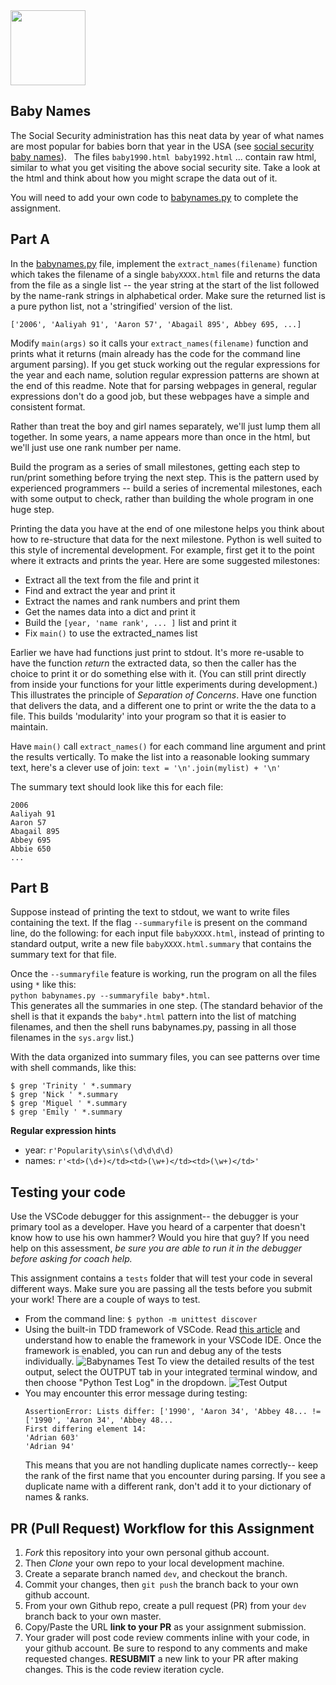 <img src="https://image.flaticon.com/icons/svg/104/104985.svg" height="120px"/>

## Baby Names 

The Social Security administration has this neat data by year of what names are most popular for babies born that year in the USA (see [social security baby names](http://www.socialsecurity.gov/OACT/babynames/)).   The files `baby1990.html baby1992.html` ... contain raw html, similar to what you get visiting the above social security site. Take a look at the html and think about how you might scrape the data out of it.

You will need to add your own code to [babynames.py](./babynames.py) to complete the assignment.

## Part A

In the [babynames.py](./babynames.py) file, implement the `extract_names(filename)` function which takes the filename of a single `babyXXXX.html` file and returns the data from the file as a single list -- the year string at the start of the list followed by the name-rank strings in alphabetical order. Make sure the returned list is a pure python list, not a 'stringified' version of the list.

```
['2006', 'Aaliyah 91', 'Aaron 57', 'Abagail 895', Abbey 695, ...]
```

Modify `main(args)` so it calls your `extract_names(filename)` function and prints what it returns (main already has the code for the command line argument parsing). If you get stuck working out the regular expressions for the year and each name, solution regular expression patterns are shown at the end of this readme. Note that for parsing webpages in general, regular expressions don't do a good job, but these webpages have a simple and consistent format.

Rather than treat the boy and girl names separately, we'll just lump them all together. In some years, a name appears more than once in the html, but we'll just use one rank number per name.

Build the program as a series of small milestones, getting each step to run/print something before trying the next step. This is the pattern used by experienced programmers -- build a series of incremental milestones, each with some output to check, rather than building the whole program in one huge step.

Printing the data you have at the end of one milestone helps you think about how to re-structure that data for the next milestone. Python is well suited to this style of incremental development. For example, first get it to the point where it extracts and prints the year. Here are some suggested milestones:

- Extract all the text from the file and print it
- Find and extract the year and print it
- Extract the names and rank numbers and print them
- Get the names data into a dict and print it
- Build the `[year, 'name rank', ... ]` list and print it
- Fix `main()` to use the extracted_names list

Earlier we have had functions just print to stdout. It's more re-usable to have the function _return_ the extracted data, so then the caller has the choice to print it or do something else with it. (You can still print directly from inside your functions for your little experiments during development.) This illustrates the principle of _Separation of Concerns_. Have one function that delivers the data, and a different one to print or write the the data to a file. This builds 'modularity' into your program so that it is easier to maintain.

Have `main()` call `extract_names()` for each command line argument and print the results vertically. To make the list into a reasonable looking summary text, here's a clever use of join: `text = '\n'.join(mylist) + '\n'`

The summary text should look like this for each file:

```
2006
Aaliyah 91
Aaron 57
Abagail 895
Abbey 695
Abbie 650
...
```

## Part B

Suppose instead of printing the text to stdout, we want to write files containing the text. If the flag `--summaryfile` is present on the command line, do the following: for each input file `babyXXXX.html`, instead of printing to standard output, write a new file `babyXXXX.html.summary` that contains the summary text for that file.

Once the `--summaryfile` feature is working, run the program on all the files using `*` like this:  
`python babynames.py --summaryfile baby*.html`.  
This generates all the summaries in one step. (The standard behavior of the shell is that it expands the `baby*.html` pattern into the list of matching filenames, and then the shell runs babynames.py, passing in all those filenames in the `sys.argv` list.)

With the data organized into summary files, you can see patterns over time with shell commands, like this:

```
$ grep 'Trinity ' *.summary
$ grep 'Nick ' *.summary
$ grep 'Miguel ' *.summary
$ grep 'Emily ' *.summary
```

**Regular expression hints**

- year: `r'Popularity\sin\s(\d\d\d\d)`
- names: `r'<td>(\d+)</td><td>(\w+)</td><td>(\w+)</td>'`

## Testing your code

Use the VSCode debugger for this assignment-- the debugger is your primary tool as a developer. Have you heard of a carpenter that doesn't know how to use his own hammer? Would you hire that guy? If you need help on this assessment, _be sure you are able to run it in the debugger before asking for coach help._

This assignment contains a `tests` folder that will test your code in several different ways. Make sure you are passing all the tests before you submit your work! There are a couple of ways to test.

- From the command line:
  `$ python -m unittest discover`
- Using the built-in TDD framework of VSCode. Read [this article](https://code.visualstudio.com/docs/python/testing) and understand how to enable the framework in your VSCode IDE. Once the framework is enabled, you can run and debug any of the tests individually.
  ![Babynames Test](img/vscode-test.png)
  To view the detailed results of the test output, select the OUTPUT tab in your integrated terminal window, and then choose "Python Test Log" in the dropdown.
  ![Test Output](img/vscode-output.png)
- You may encounter this error message during testing:
  ```self.assertListEqual(output, baby1990_list)
  AssertionError: Lists differ: ['1990', 'Aaron 34', 'Abbey 48... != ['1990', 'Aaron 34', 'Abbey 48...
  First differing element 14:
  'Adrian 603'
  'Adrian 94'
  ```
  This means that you are not handling duplicate names correctly-- keep the rank of the first name that you encounter during parsing. If you see a duplicate name with a different rank, don't add it to your dictionary of names & ranks.

## PR (Pull Request) Workflow for this Assignment

1. _Fork_ this repository into your own personal github account.
2. Then _Clone_ your own repo to your local development machine.
3. Create a separate branch named `dev`, and checkout the branch.
4. Commit your changes, then `git push` the branch back to your own github account.
5. From your own Github repo, create a pull request (PR) from your `dev` branch back to your own master.
6. Copy/Paste the URL **link to your PR** as your assignment submission.
7. Your grader will post code review comments inline with your code, in your github account. Be sure to respond to any comments and make requested changes. **RESUBMIT** a new link to your PR after making changes. This is the code review iteration cycle.
